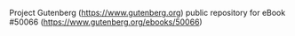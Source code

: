 Project Gutenberg (https://www.gutenberg.org) public repository for eBook #50066 (https://www.gutenberg.org/ebooks/50066)

